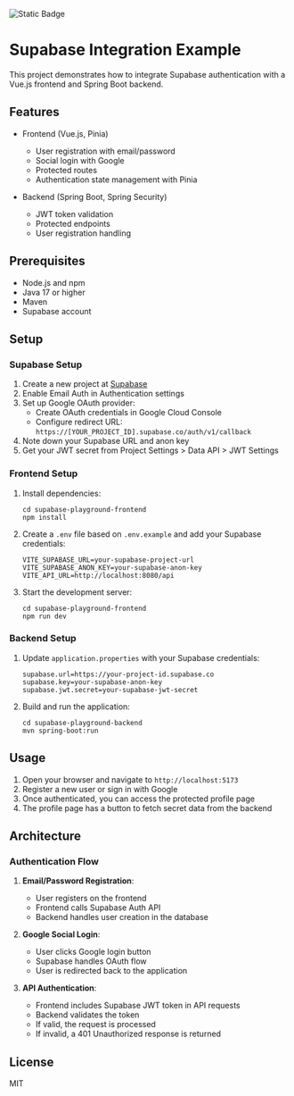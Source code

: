 ![Static Badge](https://img.shields.io/badge/vibe_coded-8A2BE2)

# Supabase Integration Example

This project demonstrates how to integrate Supabase authentication with a Vue.js frontend and Spring Boot backend.

## Features

- Frontend (Vue.js, Pinia)
  - User registration with email/password
  - Social login with Google
  - Protected routes
  - Authentication state management with Pinia

- Backend (Spring Boot, Spring Security)
  - JWT token validation
  - Protected endpoints
  - User registration handling

## Prerequisites

- Node.js and npm
- Java 17 or higher
- Maven
- Supabase account

## Setup

### Supabase Setup

1. Create a new project at [Supabase](https://app.supabase.co/)
2. Enable Email Auth in Authentication settings
3. Set up Google OAuth provider:
   - Create OAuth credentials in Google Cloud Console
   - Configure redirect URL: `https://[YOUR_PROJECT_ID].supabase.co/auth/v1/callback`
4. Note down your Supabase URL and anon key
5. Get your JWT secret from Project Settings > Data API > JWT Settings

### Frontend Setup

1. Install dependencies:
   ```shell
   cd supabase-playground-frontend
   npm install
   ```

2. Create a `.env` file based on `.env.example` and add your Supabase credentials:
   ```
   VITE_SUPABASE_URL=your-supabase-project-url
   VITE_SUPABASE_ANON_KEY=your-supabase-anon-key
   VITE_API_URL=http://localhost:8080/api
   ```

3. Start the development server:
   ```shell
   cd supabase-playground-frontend
   npm run dev
   ```

### Backend Setup

1. Update `application.properties` with your Supabase credentials:
   ```
   supabase.url=https://your-project-id.supabase.co
   supabase.key=your-supabase-anon-key
   supabase.jwt.secret=your-supabase-jwt-secret
   ```

2. Build and run the application:
   ```shell
   cd supabase-playground-backend
   mvn spring-boot:run
   ```

## Usage

1. Open your browser and navigate to `http://localhost:5173`
2. Register a new user or sign in with Google
3. Once authenticated, you can access the protected profile page
4. The profile page has a button to fetch secret data from the backend

## Architecture

### Authentication Flow

1. **Email/Password Registration**:
   - User registers on the frontend
   - Frontend calls Supabase Auth API
   - Backend handles user creation in the database

2. **Google Social Login**:
   - User clicks Google login button
   - Supabase handles OAuth flow
   - User is redirected back to the application

3. **API Authentication**:
   - Frontend includes Supabase JWT token in API requests
   - Backend validates the token
   - If valid, the request is processed
   - If invalid, a 401 Unauthorized response is returned

## License

MIT
